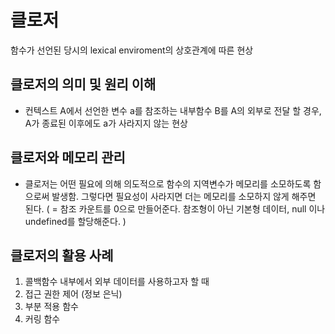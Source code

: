 # 클로저

함수가 선언된 당시의 lexical enviroment의 상호관계에 따른 현상

## 클로저의 의미 및 원리 이해

- 컨텍스트 A에서 선언한 변수 a를 참조하는 내부함수 B를 A의 외부로 전달 할 경우, A가 종료된 이후에도 a가 사라지지 않는 현상

## 클로저와 메모리 관리

- 클로저는 어떤 필요에 의해 의도적으로 함수의 지역변수가 메모리를 소모하도록 함으로써 발생함. 그렇다면 필요성이 사라지면 더는 메모리를 소모하지 않게 해주면 된다. ( = 참조 카운트를 0으로 만들어준다. 참조형이 아닌 기본형 데이터, null 이나 undefined를 할당해준다. )

## 클로저의 활용 사례

1. 콜백함수 내부에서 외부 데이터를 사용하고자 할 때
2. 접근 권한 제어 (정보 은닉)
3. 부분 적용 함수
4. 커링 함수